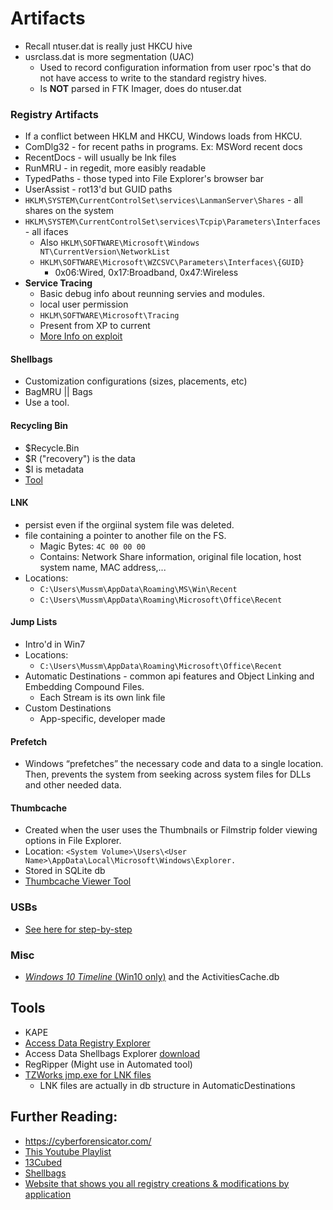 # Artifacts

- Recall ntuser.dat is really just HKCU hive
- usrclass.dat is more segmentation (UAC)
  - Used to record configuration information from user rpoc's that do not have access to write to the standard registry hives.
  - Is **NOT** parsed in FTK Imager, does do ntuser.dat



### Registry Artifacts

- If a conflict between HKLM and HKCU, Windows loads from HKCU.
- ComDlg32 - for recent paths in programs. Ex: MSWord recent docs
- RecentDocs - will usually be lnk files
- RunMRU - in regedit, more easibly readable
- TypedPaths - those typed into File Explorer's browser bar
- UserAssist - rot13'd but GUID paths
- `HKLM\SYSTEM\CurrentControlSet\services\LanmanServer\Shares` - all shares on the system
- `HKLM\SYSTEM\CurrentControlSet\services\Tcpip\Parameters\Interfaces` - all ifaces
  - Also `HKLM\SOFTWARE\Microsoft\Windows NT\CurrentVersion\NetworkList`
  - `HKLM\SOFTWARE\Microsoft\WZCSVC\Parameters\Interfaces\{GUID}`
    - 0x06:Wired, 0x17:Broadband, 0x47:Wireless
- **Service Tracing**
  - Basic debug info about reunning servies and modules.
  - local user permission
  - `HKLM\SOFTWARE\Microsoft\Tracing`
  - Present from XP to current
  - [More Info on exploit](itm4n.github.io/cve-2020-0668-windows-service-tracing-eop/)

#### Shellbags

- Customization configurations (sizes, placements, etc)
- BagMRU || Bags
- Use a tool.

#### Recycling Bin

- $Recycle.Bin
- $R ("recovery") is the data
- $I is metadata
- [Tool](https://df-stream.com/recycle-bin-i-parser/)

#### LNK

- persist even if the orgiinal system file was deleted.
- file containing a pointer to another file on the FS.
  - Magic Bytes: `4C 00 00 00`
  - Contains: Network Share information, original file location, host system name, MAC address,...
- Locations:
  - `C:\Users\Mussm\AppData\Roaming\MS\Win\Recent`
  - `C:\Users\Mussm\AppData\Roaming\Microsoft\Office\Recent`

#### Jump Lists

- Intro'd in Win7
- Locations:
  - `C:\Users\Mussm\AppData\Roaming\Microsoft\Office\Recent`
- Automatic Destinations - common api features and Object Linking and Embedding Compound Files.
  - Each Stream is its own link file
- Custom Destinations
  - App-specific, developer made

#### Prefetch

- Windows “prefetches” the necessary code and data to a single location. Then, prevents the system from seeking across system files for DLLs and other needed data.

#### Thumbcache

- Created when the user uses the Thumbnails or Filmstrip folder viewing options in File Explorer.
- Location: `<System Volume>\Users\<User Name>\AppData\Local\Microsoft\Windows\Explorer.`
- Stored in SQLite db
- [Thumbcache Viewer Tool](https://thumbcacheviewer.github.io/)

### USBs

- [See here for step-by-step](USB_info.md) 

### Misc

- [*Windows 10 Timeline* (Win10 only)](https://cclgroupltd.com/2018/05/03/windows-10-timeline-forensic-artefacts/) and the ActivitiesCache.db

## Tools

- KAPE
- [Access Data Registry Explorer](https://accessdata.com/product-download/registry-viewer-1-8-0-5)
- Access Data Shellbags Explorer [download](https://www.oit.va.gov/Services/TRM/ToolPage.aspx?tid=11030)
- RegRipper (Might use in Automated tool)
- [TZWorks jmp.exe for LNK files](https://tzworks.net/download_links.php)
  - LNK files are actually in db structure in AutomaticDestinations



## Further Reading:

- <https://cyberforensicator.com/>
- [This Youtube Playlist](https://www.youtube.com/playlist?list=PLlY54XJEpOzyj8Dvqu8e78AcH6s5ZKmZM)
- [13Cubed](https://www.youtube.com/watch?v=VYROU-ZwZX8&t=2328s)
- [Shellbags](https://www.sans.org/reading-room/whitepapers/forensics/windows-shellbag-forensics-in-depth-34545)
- [Website that shows you all registry creations & modifications by application](http://greatis.com/pcapps/teamviewer/teamviewerforwindows-11-0-64630.html#rega)
